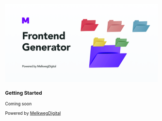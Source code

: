 ![MelkwegDigital](https://github.com/Tyutyesz/frontend_generator/raw/master/fe-gen.png)

### Getting Started

Coming soon


Powered by [MelkwegDigital](https://melkweg.hu/)
   
